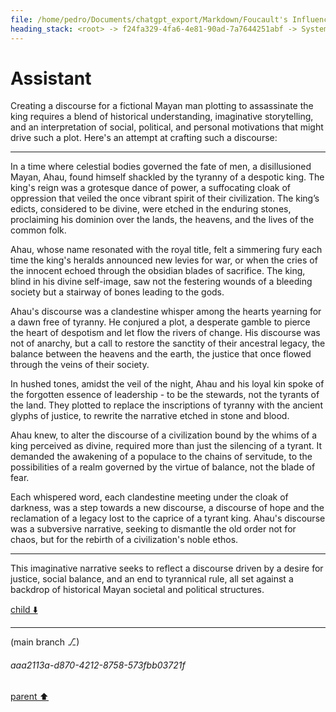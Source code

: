 ```yaml
---
file: /home/pedro/Documents/chatgpt_export/Markdown/Foucault's Influence in Humanities.md
heading_stack: <root> -> f24fa329-4fa6-4e81-90ad-7a7644251abf -> System -> 1f3b43bb-83b7-435a-b058-b8ceeece1862 -> System -> aaa26c41-3275-423c-a8bd-3a34c62d9955 -> User -> 7776b4c7-848d-4588-944b-6a7ff58673d8 -> Assistant -> aaa2f495-7b6b-47e1-a352-c902439bfdbd -> User -> d546338d-e7d5-4534-9a4d-224b0a02ffa6 -> Assistant -> aaa2117f-fb4b-4dd4-a6ca-17266c48425e -> User -> 7f415d9d-ae29-429a-8851-a90f7dc5b178 -> Assistant -> aaa24bbe-a72e-429e-aa99-f2e180763cfa -> User -> 850d1e8f-4715-416b-b369-59e0b76c5e80 -> Assistant
---
```

# Assistant

Creating a discourse for a fictional Mayan man plotting to assassinate the king requires a blend of historical understanding, imaginative storytelling, and an interpretation of social, political, and personal motivations that might drive such a plot. Here's an attempt at crafting such a discourse:

---

In a time where celestial bodies governed the fate of men, a disillusioned Mayan, Ahau, found himself shackled by the tyranny of a despotic king. The king's reign was a grotesque dance of power, a suffocating cloak of oppression that veiled the once vibrant spirit of their civilization. The king’s edicts, considered to be divine, were etched in the enduring stones, proclaiming his dominion over the lands, the heavens, and the lives of the common folk.

Ahau, whose name resonated with the royal title, felt a simmering fury each time the king's heralds announced new levies for war, or when the cries of the innocent echoed through the obsidian blades of sacrifice. The king, blind in his divine self-image, saw not the festering wounds of a bleeding society but a stairway of bones leading to the gods.

Ahau's discourse was a clandestine whisper among the hearts yearning for a dawn free of tyranny. He conjured a plot, a desperate gamble to pierce the heart of despotism and let flow the rivers of change. His discourse was not of anarchy, but a call to restore the sanctity of their ancestral legacy, the balance between the heavens and the earth, the justice that once flowed through the veins of their society.

In hushed tones, amidst the veil of the night, Ahau and his loyal kin spoke of the forgotten essence of leadership - to be the stewards, not the tyrants of the land. They plotted to replace the inscriptions of tyranny with the ancient glyphs of justice, to rewrite the narrative etched in stone and blood.

Ahau knew, to alter the discourse of a civilization bound by the whims of a king perceived as divine, required more than just the silencing of a tyrant. It demanded the awakening of a populace to the chains of servitude, to the possibilities of a realm governed by the virtue of balance, not the blade of fear.

Each whispered word, each clandestine meeting under the cloak of darkness, was a step towards a new discourse, a discourse of hope and the reclamation of a legacy lost to the caprice of a tyrant king. Ahau's discourse was a subversive narrative, seeking to dismantle the old order not for chaos, but for the rebirth of a civilization's noble ethos.

---

This imaginative narrative seeks to reflect a discourse driven by a desire for justice, social balance, and an end to tyrannical rule, all set against a backdrop of historical Mayan societal and political structures.

[child ⬇️](#aaa2113a-d870-4212-8758-573fbb03721f)

---

(main branch ⎇)
###### aaa2113a-d870-4212-8758-573fbb03721f
[parent ⬆️](#850d1e8f-4715-416b-b369-59e0b76c5e80)

